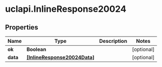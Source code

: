 # uclapi.InlineResponse20024

## Properties

Name | Type | Description | Notes
------------ | ------------- | ------------- | -------------
**ok** | **Boolean** |  | [optional] 
**data** | [**[InlineResponse20024Data]**](InlineResponse20024Data.md) |  | [optional] 


